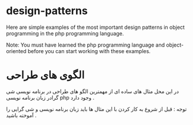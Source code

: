 # design-patterns


Here are simple examples of the most important design patterns in object programming in the php programming language.

Note: You must have learned the php programming language and object-oriented before you can start working with these examples.

# الگوی های طراحی

در این محل مثال های ساده ای از مهمترین الگو های طراحی در برنامه نویسی شی گرادر زبان برنامه نویسی php وجود دارد . 

توجه : قبل از شروع به کار کردن با این مثال ها باید زبان برنامه نویسی و شی گرایی را آموخته باشید .
